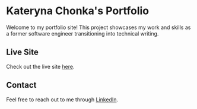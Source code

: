 # Kateryna Chonka's Portfolio

Welcome to my portfolio site! This project showcases my work and skills as a former software engineer transitioning into technical writing.

## Live Site

Check out the live site [here](https://kchonka.github.io/).

## Contact

Feel free to reach out to me through [LinkedIn](https://www.linkedin.com/in/kchonka/).